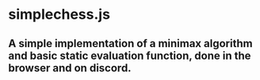 # simplechess.js
## A simple implementation of a minimax algorithm and basic static evaluation function, done in the browser and on discord.
